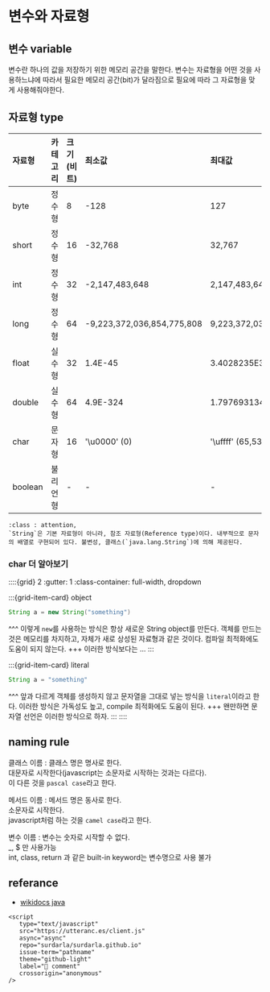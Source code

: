 # 변수와 자료형

## 변수 variable

변수란 하나의 값을 저장하기 위한 메모리 공간을 말한다. 변수는 자료형을 어떤 것을 사용하느냐에 따라서 필요한 메모리 공간(bit)가 달라짐으로 필요에 따라 그 자료형을 맞게 사용해줘야한다.

## 자료형 type

| 자료형  | 카테고리 | 크기 (비트) | 최소값                     | 최대값                    | 기본값   |
| :------ | :------- | :---------- | :------------------------- | :------------------------ | :------- |
| byte    | 정수형   | 8           | -128                       | 127                       | 0        |
| short   | 정수형   | 16          | -32,768                    | 32,767                    | 0        |
| int     | 정수형   | 32          | -2,147,483,648             | 2,147,483,647             | 0        |
| long    | 정수형   | 64          | -9,223,372,036,854,775,808 | 9,223,372,036,854,775,807 | 0L       |
| float   | 실수형   | 32          | 1.4E-45                    | 3.4028235E38              | 0.0f     |
| double  | 실수형   | 64          | 4.9E-324                   | 1.7976931348623157E308    | 0.0d     |
| char    | 문자형   | 16          | '\u0000' (0)               | '\uffff' (65,535)         | '\u0000' |
| boolean | 불리언형 | -           | -                          | -                         | false    |

```{admonition} String은 뭐노?
:class : attention,  
`String`은 기본 자료형이 아니라, 참조 자료형(Reference type)이다. 내부적으로 문자의 배열로 구현되어 있다. 불변성, 클래스(`java.lang.String`)에 의해 제공된다.
```

### char 더 알아보기

::::{grid} 2
:gutter: 1
:class-container: full-width, dropdown

:::{grid-item-card} object
```java
String a = new String("something")
```
^^^
이렇게 `new`를 사용하는 방식은 항상 새로운 String object를 만든다. 객체를 만드는 것은 메모리를 차지하고, 자체가 새로 상성된 자료형과 같은 것이다. 컴파일 최적화에도 도움이 되지 않는다.
+++
이러한 방식보다는 ...
:::

:::{grid-item-card} literal
```java
String a = "something"
```
^^^
앞과 다르게 객체를 생성하지 않고 문자열을 그대로 넣는 방식을 `literal`이라고 한다. 이러한 방식은 가독성도 높고, compile 최적화에도 도움이 된다.
+++
왠만하면 문자열 선언은 이러한 방식으로 하자.
:::
::::

## naming rule

클래스 이름
: 클래스 명은 명사로 한다.\
대문자로 시작한다(javascript는 소문자로 시작하는 것과는 다르다).\
이 다른 것을 `pascal case`라고 한다.

메서드 이름
: 메서드 명은 동사로 한다.\
소문자로 시작한다.\
javascript처럼 하는 것을 `camel case`라고 한다.

변수 이름
: 변수는 숫자로 시작할 수 없다.\
_, $ 만 사용가능\
int, class, return 과 같은 built-in keyword는 변수명으로 사용 불가

## referance

- [wikidocs java](https://wikidocs.net/1936)

```{raw} html
<script
   type="text/javascript"
   src="https://utteranc.es/client.js"
   async="async"
   repo="surdarla/surdarla.github.io"
   issue-term="pathname"
   theme="github-light"
   label="💬 comment"
   crossorigin="anonymous"
/>
```
